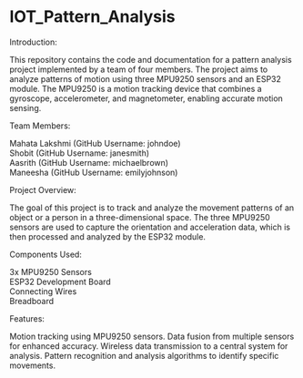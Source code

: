 # IOT_Pattern_Analysis
Introduction:

This repository contains the code and documentation for a pattern analysis project implemented by a team of four members. The project aims to analyze patterns of motion using three MPU9250 sensors and an ESP32 module. The MPU9250 is a motion tracking device that combines a gyroscope, accelerometer, and magnetometer, enabling accurate motion sensing.

Team Members:

Mahata Lakshmi (GitHub Username: johndoe)<br/>
Shobit (GitHub Username: janesmith)<br/>
Aasrith (GitHub Username: michaelbrown)<br/>
Maneesha (GitHub Username: emilyjohnson)<br/>

Project Overview:

The goal of this project is to track and analyze the movement patterns of an object or a person in a three-dimensional space. The three MPU9250 sensors are used to capture the orientation and acceleration data, which is then processed and analyzed by the ESP32 module.

Components Used:

3x MPU9250 Sensors<br>
ESP32 Development Board<br>
Connecting Wires<br>
Breadboard <br>

Features:

Motion tracking using MPU9250 sensors.
Data fusion from multiple sensors for enhanced accuracy.
Wireless data transmission to a central system for analysis.
Pattern recognition and analysis algorithms to identify specific movements.

